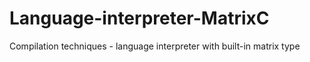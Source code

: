# Language-interpreter-MatrixC
Compilation techniques - language interpreter with built-in matrix type
